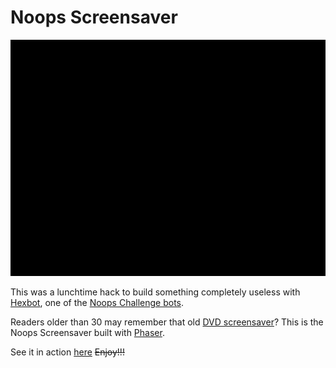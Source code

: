 # Noops Screensaver

![Noops Screensaver in Action](animation.gif)

This was a lunchtime hack to build something completely useless with [Hexbot](https://github.com/noops-challenge/hexbot), one of the [Noops Challenge bots](https://noopschallenge.com/).

Readers older than 30 may remember that old [DVD screensaver](https://www.youtube.com/watch?v=m8NAlDOCG6g)? This is the Noops Screensaver built with [Phaser](http://phaser.io/).

See it in action [here](https://leereilly.net/noops-screensaver) ~~Enjoy!!!~~
